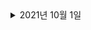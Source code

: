 <details> <summary>2021년 10월 1일</summary>

## 회사 업무
- 오더 대기 상태로 변경 코드 분석
- [DDD] DDD START
  - Chapter 4 (90% -> 100%)
  - Chapter 6 (0% -> 100%)
  - Chapter 7 (0% -> 50%)

## 개인 공부
- [Spring] Cloud
  - Chapter3 (0% -> 10%) 

</details>